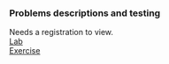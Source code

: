 ### Problems descriptions and testing  

Needs a registration to view.  
[Lab](https://judge.softuni.org/Contests/1478/Defining-Classes-Lab)  
[Exercise](https://judge.softuni.org/Contests/1479)
